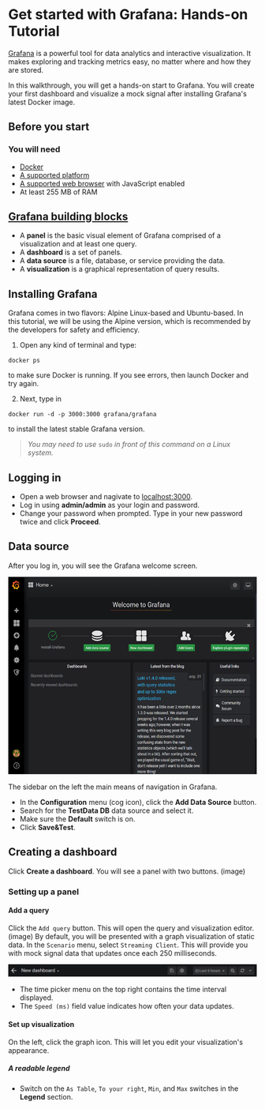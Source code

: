 # Get started with Grafana: Hands-on Tutorial 
[Grafana](https://grafana.com/) is a powerful tool for data analytics and interactive visualization. It makes exploring and tracking metrics easy, no matter where and how they are stored. 

In this walkthrough, you will get a hands-on start to Grafana. 
You will create your first dashboard and visualize a mock signal after installing Grafana's latest Docker image.  

## Before you start
### You will need
  * [Docker](https://docs.docker.com/install/)
  * [A supported platform](https://grafana.com/docs/grafana/latest/installation/requirements/#supported-operating-systems)
  * [A supported web browser](https://grafana.com/docs/grafana/latest/installation/requirements/#supported-web-browsers) with JavaScript enabled
  * At least 255 MB of RAM
  
## [Grafana building blocks](https://grafana.com/docs/grafana/latest/guides/glossary/)
* A **panel** is the basic visual element of Grafana comprised of a visualization and at least one query.  
* A **dashboard** is a set of panels. 
* A **data source** is a file, database, or service providing the data.
* A **visualization** is a graphical representation of query results.
  

## Installing Grafana 

Grafana comes in two flavors: Alpine Linux-based and Ubuntu-based. In this tutorial, we will be using the Alpine version, which is recommended by the developers for safety and efficiency.
1. Open any kind of terminal and type:
```
docker ps
```
to make sure Docker is running. If you see errors, then launch Docker and try again. 

2. Next, type in
```
docker run -d -p 3000:3000 grafana/grafana
```
to install the latest stable Grafana version.
> *You may need to use* `sudo` *in front of this command on a Linux system.*

## Logging in
  * Open a web browser and nagivate to [localhost:3000](http://localhost:3000/). 
  * Log in using **admin/admin** as your login and password.
  * Change your password when prompted. Type in your new password twice and click **Proceed**.

## Data source
After you log in, you will see the Grafana welcome screen.

<a href="url"><img src="https://github.com/mechanicpanic/JetBrains_TestAssignment/blob/master/welcome.PNG" height="400"></a>

The sidebar on the left the main means of navigation in Grafana. 
  * In the **Configuration** menu (cog icon), click the **Add Data Source** button. 
  * Search for the **TestData DB** data source and select it. 
  * Make sure the **Default** switch is on.
  * Click **Save&Test**.

## Creating a dashboard
Click **Create a dashboard**.
You will see a panel with two buttons.
(image)
### Setting up a panel
#### Add a query
Click the `Add query` button. This will open the query and visualization editor.
(image)
By default, you will be presented with a graph visualization of static data.
In the `Scenario` menu, select `Streaming Client`. This will provide you with mock signal data that updates once each 250 milliseconds.

<a href="url"><img src="https://github.com/mechanicpanic/JetBrains_TestAssignment/blob/master/top.png"></a>
  * The time picker menu on the top right contains the time interval displayed. 
  * The `Speed (ms)` field value indicates how often your data updates.

#### Set up visualization
On the left, click the graph icon. This will let you edit your visualization's appearance.
##### A readable legend
  * Switch on the `As Table`, `To your right`, `Min`, and `Max` switches in the **Legend** section.
##### 
